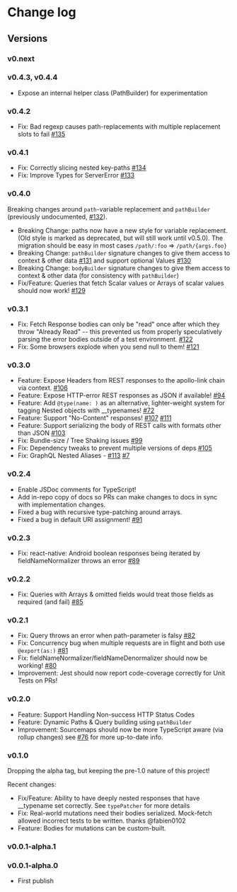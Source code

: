 # Change log

## Versions

### v0.next

### v0.4.3, v0.4.4

* Expose an internal helper class (PathBuilder) for experimentation

### v0.4.2

* Fix: Bad regexp causes path-replacements with multiple replacement slots to fail [#135](https://github.com/apollographql/apollo-link-rest/issues/135)

### v0.4.1

* Fix: Correctly slicing nested key-paths [#134](https://github.com/apollographql/apollo-link-rest/issues/134)
* Fix: Improve Types for ServerError [#133](https://github.com/apollographql/apollo-link-rest/pull/133)

### v0.4.0

Breaking changes around `path`-variable replacement and `pathBuilder` (previously undocumented, [#132](https://github.com/apollographql/apollo-link-rest/issues/132)).

* Breaking Change: paths now have a new style for variable replacement. (Old style is marked as deprecated, but will still work until v0.5.0). The migration should be easy in most cases `/path/:foo` => `/path/{args.foo}`
* Breaking Change: `pathBuilder` signature changes to give them access to context & other data [#131](https://github.com/apollographql/apollo-link-rest/issues/131) and support optional Values [#130](https://github.com/apollographql/apollo-link-rest/issues/130)
* Breaking Change: `bodyBuilder` signature changes to give them access to context & other data (for consistency with `pathBuilder`)
* Fix/Feature: Queries that fetch Scalar values or Arrays of scalar values should now work! [#129](https://github.com/apollographql/apollo-link-rest/issues/129)

### v0.3.1

* Fix: Fetch Response bodies can only be "read" once after which they throw "Already Read" -- this prevented us from properly speculatively parsing the error bodies outside of a test environment. [#122](https://github.com/apollographql/apollo-link-rest/issues/122)
* Fix: Some browsers explode when you send null to them! [#121](https://github.com/apollographql/apollo-link-rest/issues/121#issuecomment-396049677)

### v0.3.0

* Feature: Expose Headers from REST responses to the apollo-link chain via context. [#106](https://github.com/apollographql/apollo-link-rest/issues/106)
* Feature: Expose HTTP-error REST responses as JSON if available! [#94](https://github.com/apollographql/apollo-link-rest/issues/94)
* Feature: Add `@type(name: )` as an alternative, lighter-weight system for tagging Nested objects with \_\_typenames! [#72](https://github.com/apollographql/apollo-link-rest/issues/72)
* Feature: Support "No-Content" responses! [#107](https://github.com/apollographql/apollo-link-rest/pull/107) [#111](https://github.com/apollographql/apollo-link-rest/pull/111)
* Feature: Support serializing the body of REST calls with formats other than JSON [#103](https://github.com/apollographql/apollo-link-rest/pull/103)
* Fix: Bundle-size / Tree Shaking issues [#99](https://github.com/apollographql/apollo-link-rest/issues/99)
* Fix: Dependency tweaks to prevent multiple versions of deps [#105](https://github.com/apollographql/apollo-link-rest/issues/105)
* Fix: GraphQL Nested Aliases - [#113](https://github.com/apollographql/apollo-link-rest/pull/113) [#7](https://github.com/apollographql/apollo-link-rest/issues/7)

### v0.2.4

* Enable JSDoc comments for TypeScript!
* Add in-repo copy of docs so PRs can make changes to docs in sync with implementation changes.
* Fixed a bug with recursive type-patching around arrays.
* Fixed a bug in default URI assignment! [#91](https://github.com/apollographql/apollo-link-rest/pull/91)

### v0.2.3

* Fix: react-native: Android boolean responses being iterated by fieldNameNormalizer throws an error [#89](https://github.com/apollographql/apollo-link-rest/issues/89)

### v0.2.2

* Fix: Queries with Arrays & omitted fields would treat those fields as required (and fail) [#85](https://github.com/apollographql/apollo-link-rest/issues/85)

### v0.2.1

* Fix: Query throws an error when path-parameter is falsy [#82](https://github.com/apollographql/apollo-link-rest/issues/82)
* Fix: Concurrency bug when multiple requests are in flight and both use `@export(as:)` [#81](https://github.com/apollographql/apollo-link-rest/issues/81)
* Fix: fieldNameNormalizer/fieldNameDenormalizer should now be working! [#80](https://github.com/apollographql/apollo-link-rest/issues/80)
* Improvement: Jest should now report code-coverage correctly for Unit Tests on PRs!

### v0.2.0

* Feature: Support Handling Non-success HTTP Status Codes
* Feature: Dynamic Paths & Query building using `pathBuilder`
* Improvement: Sourcemaps should now be more TypeScript aware (via rollup changes) see [#76](https://github.com/apollographql/apollo-link-rest/issues/76) for more up-to-date info.

### v0.1.0

Dropping the alpha tag, but keeping the pre-1.0 nature of this project!

Recent changes:

* Fix/Feature: Ability to have deeply nested responses that have \_\_typename set correctly. See `typePatcher` for more details
* Fix: Real-world mutations need their bodies serialized. Mock-fetch allowed incorrect tests to be written. thanks @fabien0102
* Feature: Bodies for mutations can be custom-built.

### v0.0.1-alpha.1

### v0.0.1-alpha.0

* First publish
